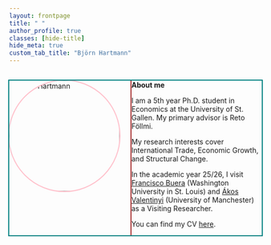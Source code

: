 ```yaml
---
layout: frontpage
title: " "
author_profile: true
classes: [hide-title]
hide_meta: true
custom_tab_title: "Björn Hartmann"
---
```


<style>

  /* Debug: visualize layout boxes */
#main.frontpage-wide {
  outline: 3px solid red;      /* outer grid */
}

#main.frontpage-wide .sidebar {
  outline: 3px dashed blue;    /* sidebar */
}

#main.frontpage-wide article.page {
  outline: 3px dashed green;   /* content column */
}

#main.frontpage-wide .page__inner-wrap {
  outline: 2px dotted orange;  /* inner wrapper */
}

#main.frontpage-wide .page__content {
  outline: 2px dotted purple;  /* actual content */
}

.about-wrapper {
  outline: 2px solid teal;     /* about block wrapper */
}

.about-wrapper img.home-portrait {
  outline: 2px solid pink;     /* portrait image */
}

.about-text {
  outline: 2px solid brown;    /* text box */
}


  
/* Outer site wrapper — let the page breathe */
.initial-content {
  max-width: 1600px !important;   /* ↑ was 1400; this was the choke point */
  margin-left: 0; 
  margin-right: auto;
  padding-left: 2rem;
  padding-right: 2rem;
}

/* Scope ONLY to this page via #main.frontpage-wide */
#main.frontpage-wide{
  max-width: 1600px;
  margin: 0 auto;
  padding: 0 2rem;

  /* Sidebar | Content grid */
  display: grid;
  grid-template-columns: 240px minmax(0, 1fr);
  column-gap: 2rem;
  align-items: start;
}

/* Sidebar column */
#main.frontpage-wide .sidebar{
  grid-column: 1;
  grid-row: 1;
  width: 240px;
  max-width: 240px;
  position: sticky;      /* optional */
  top: 2rem;
}

.about-wrapper {
  max-width: 1100px;   /* wider than the 980px text column */
  margin-left: auto;   /* keep it centered */
  margin-right: auto;
  display: grid;
  grid-template-columns: 220px 1fr;
  column-gap: 1.5rem;
  align-items: start;
  margin-top: 2rem;
}


/* Content column */
#main.frontpage-wide article.page{
  max-width: 1600px;
  grid-column: 2;
  grid-row: 1;
  min-width: 0;                 /* critical for grid overflow */
}


/* Remove the theme's clamp + float layout ONLY here */
#main.frontpage-wide .page__inner-wrap,
#main.frontpage-wide .page__content{
  max-width: none !important;
  width: 100% !important;
  min-width: 0 !important;
  float: none !important;
  clear: none !important;
  display: block !important;
  flex: 1 1 auto !important;    /* neutralize flex sizing */
}

/* About block: image left, text right */
.about-wrapper{
  display: grid;
  grid-template-columns: 220px 1fr;
  column-gap: 1.5rem;
  align-items: start;
  margin-top: 2rem;
}
.about-wrapper img.home-portrait{
  width: 220px; height: 220px; object-fit: cover; border-radius: 50%;
}
.about-text{ min-width: 0; }

  /* UNCAP the container so the teal box can exceed 980 */
#main.frontpage-wide article.page .page__content {
  max-width: none !important;
}

/* Keep 980px reading width for everything EXCEPT the teal .about-wrapper */
#main.frontpage-wide article.page .page__content > :not(.about-wrapper) {
  max-width: 980px;
  width: 100%;
  margin-inline: auto;
}

/* Teal box: make it a bit wider and centered */
.about-wrapper {
  max-width: 1100px;          /* adjust: 1050–1200 to taste */
  margin-inline: auto;
  display: grid;
  grid-template-columns: 220px 1fr;
  column-gap: 1.5rem;
  align-items: start;
  margin-top: 2rem;
}

  
/* Stack on mobile */
@media (max-width: 700px){
  #main.frontpage-wide{ grid-template-columns: 1fr; }
  .about-wrapper{ grid-template-columns: 1fr; }
  .about-wrapper img.home-portrait{ margin-bottom: 1rem; }
}
</style>

<div class="about-wrapper">
  <img src="{{ '/assets/images/me.jpg' | relative_url }}" alt="Björn Hartmann" class="home-portrait">
  <div class="about-text">
    <strong>About me</strong>
    <p>I am a 5th year Ph.D. student in Economics at the University of St. Gallen. 
    My primary advisor is Reto Föllmi.</p>
    <p>My research interests cover International Trade, Economic Growth, and Structural Change.</p>
    <p>In the academic year 25/26, I visit
    <a href="https://sites.google.com/site/fjbuera/" target="_blank" rel="noopener">Francisco Buera</a> (Washington University in St. Louis) and 
    <a href="https://sites.google.com/site/valentinyiakos/" target="_blank" rel="noopener">Ákos Valentinyi</a> (University of Manchester) as a Visiting Researcher.</p>
    <p>You can find my CV <a href="/files/Academic_CV.pdf" target="_blank" rel="noopener">here</a>.</p>
  </div>
</div>
